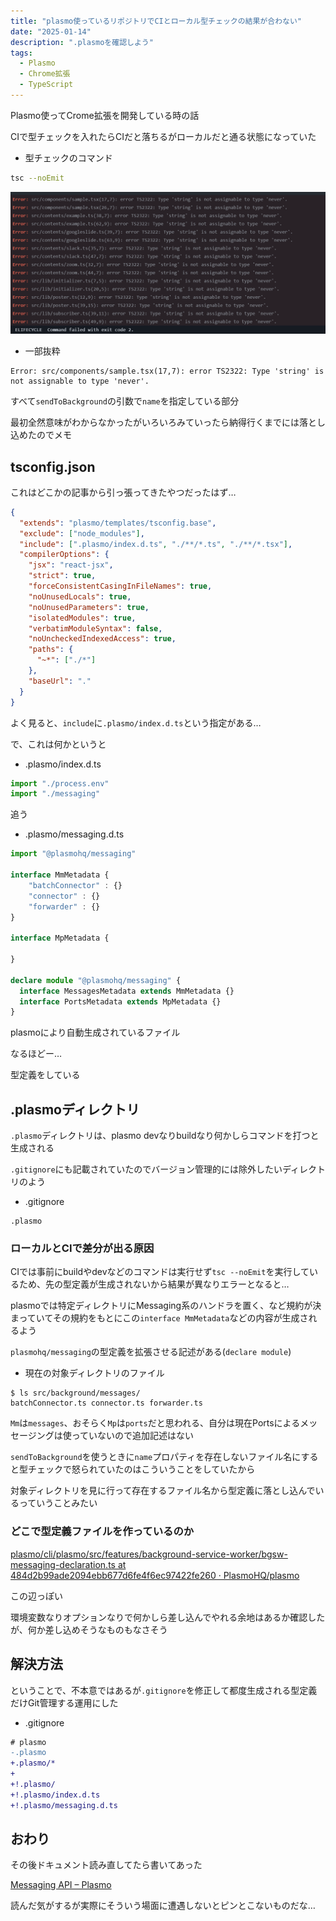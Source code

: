 ```yaml
---
title: "plasmo使っているリポジトリでCIとローカル型チェックの結果が合わない"
date: "2025-01-14"
description: ".plasmoを確認しよう"
tags:
  - Plasmo
  - Chrome拡張
  - TypeScript
---
```



Plasmo使ってCrome拡張を開発している時の話

CIで型チェックを入れたらCIだと落ちるがローカルだと通る状態になっていた

- 型チェックのコマンド

```bash
tsc --noEmit
```

![alt](typecheck_failed_in_ci_with_plasmo01.png)

- 一部抜粋

```
Error: src/components/sample.tsx(17,7): error TS2322: Type 'string' is not assignable to type 'never'.
```

すべて`sendToBackground`の引数で`name`を指定している部分

最初全然意味がわからなかったがいろいろみていったら納得行くまでには落とし込めたのでメモ

## tsconfig.json

これはどこかの記事から引っ張ってきたやつだったはず…

```json
{
  "extends": "plasmo/templates/tsconfig.base",
  "exclude": ["node_modules"],
  "include": [".plasmo/index.d.ts", "./**/*.ts", "./**/*.tsx"],
  "compilerOptions": {
    "jsx": "react-jsx",
    "strict": true,
    "forceConsistentCasingInFileNames": true,
    "noUnusedLocals": true,
    "noUnusedParameters": true,
    "isolatedModules": true,
    "verbatimModuleSyntax": false,
    "noUncheckedIndexedAccess": true,
    "paths": {
      "~*": ["./*"]
    },
    "baseUrl": "."
  }
}
```

よく見ると、`include`に`.plasmo/index.d.ts`という指定がある…

で、これは何かというと

- .plasmo/index.d.ts

```ts
import "./process.env"
import "./messaging"
```

追う

- .plasmo/messaging.d.ts

```ts
import "@plasmohq/messaging"

interface MmMetadata {
	"batchConnector" : {}
	"connector" : {}
	"forwarder" : {}
}

interface MpMetadata {
	
}

declare module "@plasmohq/messaging" {
  interface MessagesMetadata extends MmMetadata {}
  interface PortsMetadata extends MpMetadata {}
}
```

plasmoにより自動生成されているファイル

なるほどー…

型定義をしている

## .plasmoディレクトリ

`.plasmo`ディレクトリは、plasmo devなりbuildなり何かしらコマンドを打つと生成される

`.gitignore`にも記載されていたのでバージョン管理的には除外したいディレクトリのよう

- .gitignore

```
.plasmo
```

### ローカルとCIで差分が出る原因

CIでは事前にbuildやdevなどのコマンドは実行せず`tsc --noEmit`を実行しているため、先の型定義が生成されないから結果が異なりエラーとなると…

plasmoでは特定ディレクトリにMessaging系のハンドラを置く、など規約が決まっていてその規約をもとにこの`interface MmMetadata`などの内容が生成されるよう

`plasmohq/messaging`の型定義を拡張させる記述がある(`declare module`)

- 現在の対象ディレクトリのファイル

```
$ ls src/background/messages/
batchConnector.ts connector.ts forwarder.ts
```

`Mm`は`messages`、おそらく`Mp`は`ports`だと思われる、自分は現在Portsによるメッセージングは使っていないので追加記述はない

`sendToBackground`を使うときに`name`プロパティを存在しないファイル名にすると型チェックで怒られていたのはこういうことをしていたから

対象ディレクトリを見に行って存在するファイル名から型定義に落とし込んでいるっていうことみたい

### どこで型定義ファイルを作っているのか

[plasmo/cli/plasmo/src/features/background-service-worker/bgsw-messaging-declaration.ts at 484d2b99ade2094ebb677d6fe4f6ec97422fe260 · PlasmoHQ/plasmo](https://github.com/PlasmoHQ/plasmo/blob/484d2b99ade2094ebb677d6fe4f6ec97422fe260/cli/plasmo/src/features/background-service-worker/bgsw-messaging-declaration.ts#L22)

この辺っぽい

環境変数なりオプションなりで何かしら差し込んでやれる余地はあるか確認したが、何か差し込めそうなものもなさそう

## 解決方法

ということで、不本意ではあるが`.gitignore`を修正して都度生成される型定義だけGit管理する運用にした

- .gitignore

```diff
# plasmo  
-.plasmo  
+.plasmo/*  
+  
+!.plasmo/  
+!.plasmo/index.d.ts  
+!.plasmo/messaging.d.ts
```

## おわり

その後ドキュメント読み直してたら書いてあった

[Messaging API – Plasmo](https://docs.plasmo.com/framework/messaging#3-generate-static-types)

読んだ気がするが実際にそういう場面に遭遇しないとピンとこないものだな…

